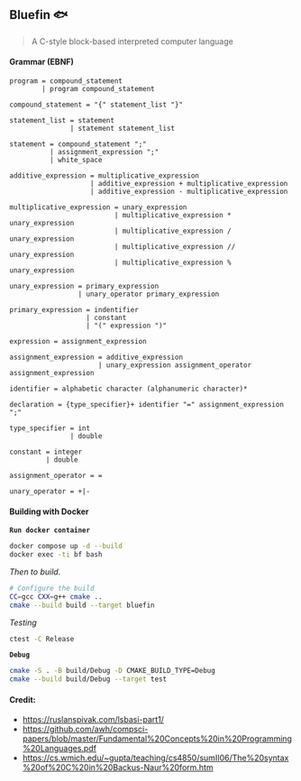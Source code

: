 ## Bluefin :fish:

> A C-style block-based interpreted computer language

#### Grammar (EBNF)

```
program = compound_statement
        | program compound_statement

compound_statement = "{" statement_list "}"

statement_list = statement
               | statement statement_list

statement = compound_statement ";" 
          | assignment_expression ";" 
          | white_space

additive_expression = multiplicative_expression 
                    | additive_expression + multiplicative_expression
                    | additive_expression - multiplicative_expression

multiplicative_expression = unary_expression
                          | multiplicative_expression * unary_expression
                          | multiplicative_expression / unary_expression
                          | multiplicative_expression // unary_expression
                          | multiplicative_expression % unary_expression

unary_expression = primary_expression
                 | unary_operator primary_expression

primary_expression = indentifier
                   | constant
                   | "(" expression ")"

expression = assignment_expression

assignment_expression = additive_expression
                      | unary_expression assignment_operator assignment_expression

identifier = alphabetic character (alphanumeric character)*

declaration = {type_specifier}+ identifier "=" assignment_expression ";"

type_specifier = int
               | double

constant = integer      
         | double

assignment_operator = =

unary_operator = +|-
```

#### Building with Docker

**`Run docker container`**

```bash
docker compose up -d --build
docker exec -ti bf bash
```

_Then to build._
```bash
# Configure the build
CC=gcc CXX=g++ cmake ..
cmake --build build --target bluefin
```

_Testing_
```bash
ctest -C Release
```

**`Debug`**
```bash
cmake -S . -B build/Debug -D CMAKE_BUILD_TYPE=Debug
cmake --build build/Debug --target test
```

#### Credit:

- https://ruslanspivak.com/lsbasi-part1/
- https://github.com/awh/compsci-papers/blob/master/Fundamental%20Concepts%20in%20Programming%20Languages.pdf
- https://cs.wmich.edu/~gupta/teaching/cs4850/sumII06/The%20syntax%20of%20C%20in%20Backus-Naur%20form.htm
